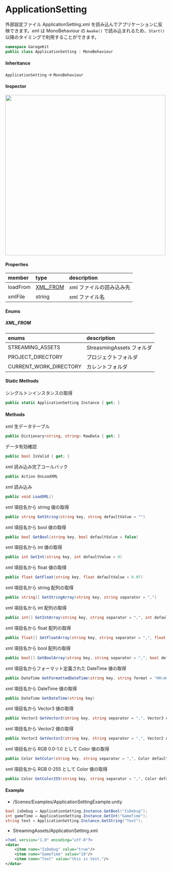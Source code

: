 # ApplicationSetting

外部設定ファイル ApplicationSetting.xml を読み込んでアプリケーションに反映できます。xml は MonoBehaviour の `Awake()` で読み込まれるため、`Start()` 以降のタイミングで利用することができます。

```csharp
namespace GarageKit
public class ApplicationSetting : MonoBehaviour
```

#### Inheritance

`ApplicationSetting` -> `MonoBehaviour`

#### Inspector

<img src="~/image/script_reference/applicationsetting_inspector.png" width="500px"/>

#### Properties

|member|type|description|
|:--|:--|:--|
|loadFrom|[XML_FROM](#xml_from)|xml ファイルの読み込み先|
|xmlFile|string|xml ファイル名|

#### Enums

##### __XML_FROM__

|enums|description|
|:--|:--|
|STREAMING_ASSETS|StreasmingAssets フォルダ|
|PROJECT_DIRECTORY|プロジェクトフォルダ|
|CURRENT_WORK_DIRECTORY|カレントフォルダ|

#### Static Methods

シングルトンインスタンスの取得
```csharp
public static ApplicationSetting Instance { get; }
```

#### Methods

xml 生データテーブル
```csharp
public Dictionary<string, string> RawData { get; }
```

データ有効確認
```csharp
public bool IsValid { get; }
```

xml 読み込み完了コールバック
```csharp
public Action OnLoadXML
```

xml 読み込み
```csharp
public void LoadXML()
```

xml 項目名から string 値の取得
```csharp
public string GetString(string key, string defaultValue = "")
```

xml 項目名から bool 値の取得
```csharp
public bool GetBool(string key, bool defaultValue = false)
```

xml 項目名から int 値の取得
```csharp
public int GetInt(string key, int defaultValue = 0)
```

xml 項目名から float 値の取得
```csharp
public float GetFloat(string key, float defaultValue = 0.0f)
```

xml 項目名から string 配列の取得
```csharp
public string[] GetStringArray(string key, string separator = ",")
```

xml 項目名から int 配列の取得
```csharp
public int[] GetIntArray(string key, string separator = ",", int defaultValue = 0)
```

xml 項目名から float 配列の取得
```csharp
public float[] GetFloatArray(string key, string separator = ",", float defaultValue = 0.0f)
```

xml 項目名から bool 配列の取得
```csharp
public bool[] GetBoolArray(string key, string separator = ",", bool defaultValue = false)
```

xml 項目名からフォーマット定義された DateTime 値の取得
```csharp
public DateTime GetFormattedDateTime(string key, string format = "HH:mm:ss")
```

xml 項目名から DateTime 値の取得
```csharp
public DateTime GetDateTime(string key)
```

xml 項目名から Vector3 値の取得
```csharp
public Vector3 GetVector3(string key, string separator = ",", Vector3 defaultValue = default(Vector3))
```

xml 項目名から Vector2 値の取得
```csharp
public Vector2 GetVector2(string key, string separator = ",", Vector2 defaultValue = default(Vector2))
```

xml 項目名から RGB 0.0-1.0 として Color 値の取得
```csharp
public Color GetColor(string key, string separator = ",", Color defaultValue = default(Color))
```

xml 項目名から RGB 0-255 として Color 値の取得
```csharp
public Color GetColor255(string key, string separator = ",", Color defaultValue = default(Color))
```

#### Example

- /Scenes/Examples/ApplicationSettingExample.unity

```csharp
bool isDebug = ApplicationSetting.Instance.GetBool("IsDebug");
int gameTime = ApplicationSetting.Instance.GetInt("GameTime");
string text = ApplicationSetting.Instance.GetString("Text");
```

- StreamingAssets/ApplicationSetting.xml

```xml
<?xml version="1.0" encoding="utf-8"?>
<data>
    <item name="IsDebug" value="true"/>
    <item name="GameTime" value="10"/>
    <item name="Text" value="this is test."/>
</data>
```
